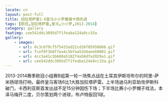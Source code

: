 ```yaml
---
locate: cn
layout: post-full
title: 加拉塔萨雷1-6皇马小小罗戴帽卡西伤退
tags: [欧冠,加拉塔萨雷,皇马,小小罗,2013-2014]
category: gallery
featimg: cee542ddc3095d7f1feaba124a9cc33a
gallery:
    - images:
      - url: 8c3c679cf5f5433ad22cd16f85958666.gif
      - url: fcef0f3b8f7ea4c5bfaa52ddaeeb9882.gif
      - url: 4cc3a41c1b680a518274a58dfa2029a1.gif
      - url: cee542ddc3095d7f1feaba124a9cc33a.gif
---
```


2013-2014赛季欧冠小组赛B组第一轮一场焦点战在土耳其伊斯坦布尔的阿里-萨米扬球场打响，最终皇马客场6比1大胜加拉塔萨雷。上半场迪马利亚助攻伊斯科破门，卡西利亚斯首发出战不足15分钟因伤下场；下半场比赛小小罗帽子戏法，本泽马梅开二度，贝尔策划两个进球，布卢特扳回1球。